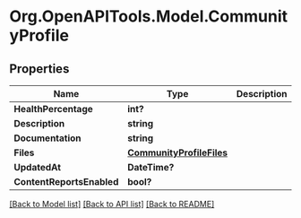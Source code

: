 # Org.OpenAPITools.Model.CommunityProfile

## Properties

Name | Type | Description | Notes
------------ | ------------- | ------------- | -------------
**HealthPercentage** | **int?** |  | 
**Description** | **string** |  | 
**Documentation** | **string** |  | 
**Files** | [**CommunityProfileFiles**](CommunityProfileFiles.md) |  | 
**UpdatedAt** | **DateTime?** |  | 
**ContentReportsEnabled** | **bool?** |  | [optional] 

[[Back to Model list]](../README.md#documentation-for-models) [[Back to API list]](../README.md#documentation-for-api-endpoints) [[Back to README]](../README.md)

